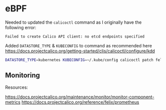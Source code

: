 # eBPF

Needed to updated the `calicoctl` command as I originally have the following error:

```
Failed to create Calico API client: no etcd endpoints specified
```

Added `DATASTORE_TYPE` & `KUBECONFIG` to command as recommended here https://docs.projectcalico.org/getting-started/clis/calicoctl/configure/kdd

```bash
DATASTORE_TYPE=kubernetes KUBECONFIG=~/.kube/config calicoctl patch felixconfiguration default --patch='{"spec": {"bpfEnabled": true}}'
```

## Monitoring

Resources:

https://docs.projectcalico.org/maintenance/monitor/monitor-component-metrics
https://docs.projectcalico.org/reference/felix/prometheus

